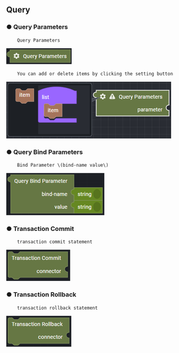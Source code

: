 ## Query

### ● Query Parameters

        Query Parameters

![](../../../../img/assets/image%20%28271%29.png)

        You can add or delete items by clicking the setting button

![](../../../../img/assets/image%20%28296%29.png)

### ● Query Bind Parameters

        Bind Parameter \(bind-name value\)

![](../../../../img/assets/image%20%28222%29.png)

### ● Transaction Commit

        transaction commit statement

![](../../../../img/assets/image%20%28237%29.png)

### ● Transaction Rollback

        transaction rollback statement

![](../../../../img/assets/image%20%28272%29.png)
